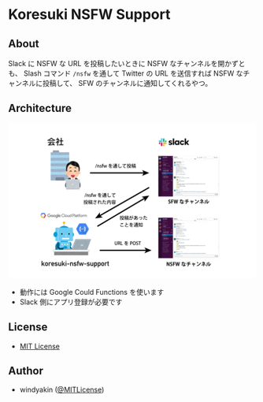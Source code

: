 # Koresuki NSFW Support

## About

Slack に NSFW な URL を投稿したいときに NSFW なチャンネルを開かずとも、 Slash コマンド `/nsfw` を通して Twitter の URL を送信すれば NSFW なチャンネルに投稿して、 SFW のチャンネルに通知してくれるやつ。

## Architecture

![](architecture.png)

* 動作には Google Could Functions を使います
* Slack 側にアプリ登録が必要です

## License

* [MIT License](LICENSE)

## Author

* windyakin ([@MITLicense](https://twitter.com/MITLicense))
